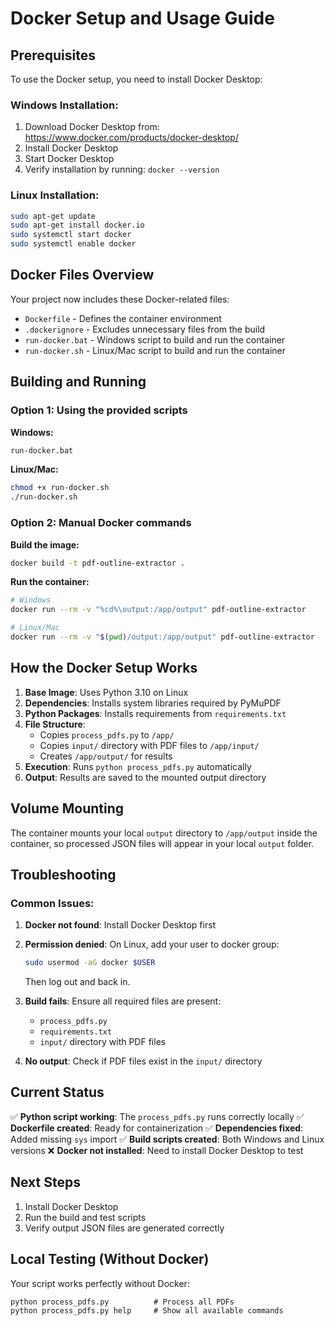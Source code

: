# Docker Setup and Usage Guide

## Prerequisites

To use the Docker setup, you need to install Docker Desktop:

### Windows Installation:
1. Download Docker Desktop from: https://www.docker.com/products/docker-desktop/
2. Install Docker Desktop
3. Start Docker Desktop
4. Verify installation by running: `docker --version`

### Linux Installation:
```bash
sudo apt-get update
sudo apt-get install docker.io
sudo systemctl start docker
sudo systemctl enable docker
```

## Docker Files Overview

Your project now includes these Docker-related files:

- `Dockerfile` - Defines the container environment
- `.dockerignore` - Excludes unnecessary files from the build
- `run-docker.bat` - Windows script to build and run the container
- `run-docker.sh` - Linux/Mac script to build and run the container

## Building and Running

### Option 1: Using the provided scripts

**Windows:**
```cmd
run-docker.bat
```

**Linux/Mac:**
```bash
chmod +x run-docker.sh
./run-docker.sh
```

### Option 2: Manual Docker commands

**Build the image:**
```bash
docker build -t pdf-outline-extractor .
```

**Run the container:**
```bash
# Windows
docker run --rm -v "%cd%\output:/app/output" pdf-outline-extractor

# Linux/Mac
docker run --rm -v "$(pwd)/output:/app/output" pdf-outline-extractor
```

## How the Docker Setup Works

1. **Base Image**: Uses Python 3.10 on Linux
2. **Dependencies**: Installs system libraries required by PyMuPDF
3. **Python Packages**: Installs requirements from `requirements.txt`
4. **File Structure**: 
   - Copies `process_pdfs.py` to `/app/`
   - Copies `input/` directory with PDF files to `/app/input/`
   - Creates `/app/output/` for results
5. **Execution**: Runs `python process_pdfs.py` automatically
6. **Output**: Results are saved to the mounted output directory

## Volume Mounting

The container mounts your local `output` directory to `/app/output` inside the container, so processed JSON files will appear in your local `output` folder.

## Troubleshooting

### Common Issues:

1. **Docker not found**: Install Docker Desktop first
2. **Permission denied**: On Linux, add your user to docker group:
   ```bash
   sudo usermod -aG docker $USER
   ```
   Then log out and back in.

3. **Build fails**: Ensure all required files are present:
   - `process_pdfs.py`
   - `requirements.txt`
   - `input/` directory with PDF files

4. **No output**: Check if PDF files exist in the `input/` directory

## Current Status

✅ **Python script working**: The `process_pdfs.py` runs correctly locally
✅ **Dockerfile created**: Ready for containerization
✅ **Dependencies fixed**: Added missing `sys` import
✅ **Build scripts created**: Both Windows and Linux versions
❌ **Docker not installed**: Need to install Docker Desktop to test

## Next Steps

1. Install Docker Desktop
2. Run the build and test scripts
3. Verify output JSON files are generated correctly

## Local Testing (Without Docker)

Your script works perfectly without Docker:
```cmd
python process_pdfs.py          # Process all PDFs
python process_pdfs.py help     # Show all available commands
```
